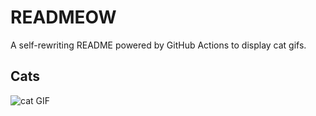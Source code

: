 # READMEOW

A self-rewriting README powered by GitHub Actions to display cat gifs.

## Cats

![cat GIF](https://media1.giphy.com/media/6byDVsPwzrz9K/200.gif?cid=9acd02dawd4bkd45dj2dyndouq28klrjduzabd3b85k55zcg&ep=v1_gifs_search&rid=200.gif&ct=g)
